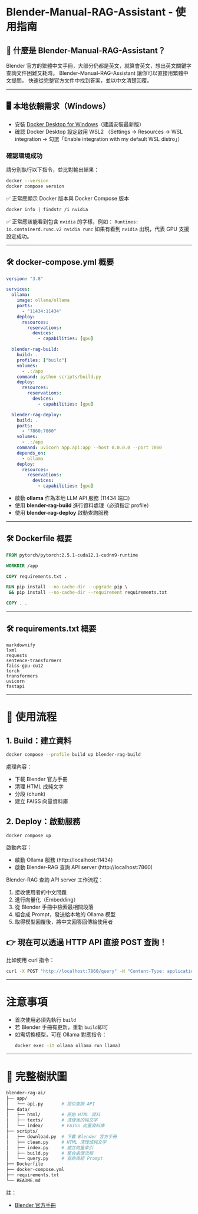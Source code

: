 # Blender-Manual-RAG-Assistant - 使用指南

## 📖 什麼是 Blender-Manual-RAG-Assistant？

Blender 官方的繁體中文手冊，大部分仍都是英文，就算會英文，想出英文關鍵字查詢文件困難又耗時。
Blender-Manual-RAG-Assistant 讓你可以直接用繁體中文提問，
快速從完整官方文件中找到答案，並以中文清楚回覆。

---

## 🖥️ 本地依賴需求（Windows）

- 安裝 [Docker Desktop for Windows](https://www.docker.com/products/docker-desktop/)（建議安裝最新版）
- 確認 Docker Desktop 設定啟用 WSL2
（Settings → Resources → WSL integration → 勾選「Enable integration with my default WSL distro」）

### 確認環境成功

請分別執行以下指令，並比對輸出結果：

```bash
docker --version
docker compose version
```
✅ 正常應顯示 Docker 版本與 Docker Compose 版本

```bash
docker info | findstr /i nvidia
```
✅ 正常應該能看到包含 `nvidia` 的字樣，例如：
`Runtimes: io.containerd.runc.v2 nvidia runc`
如果有看到 `nvidia` 出現，代表 GPU 支援設定成功。

---

## 🛠️ docker-compose.yml 概要

```yaml
version: "3.8"

services:
  ollama:
    image: ollama/ollama
    ports:
      - "11434:11434"
    deploy:
      resources:
        reservations:
          devices:
            - capabilities: [gpu]

  blender-rag-build:
    build: .
    profiles: ["build"]
    volumes:
      - .:/app
    command: python scripts/build.py
    deploy:
      resources:
        reservations:
          devices:
            - capabilities: [gpu]

  blender-rag-deploy:
    build: .
    ports:
      - "7860:7860"
    volumes:
      - .:/app
    command: uvicorn app.api:app --host 0.0.0.0 --port 7860
    depends_on:
      - ollama
    deploy:
      resources:
        reservations:
          devices:
            - capabilities: [gpu]
```

- 啟動 **ollama** 作為本地 LLM API 服務 (11434 端口)
- 使用 **blender-rag-build** 進行資料處理（必須指定 profile）
- 使用 **blender-rag-deploy** 啟動查詢服務

---

## 🛠️ Dockerfile 概要

```Dockerfile
FROM pytorch/pytorch:2.5.1-cuda12.1-cudnn9-runtime

WORKDIR /app

COPY requirements.txt .

RUN pip install --no-cache-dir --upgrade pip \
 && pip install --no-cache-dir --requirement requirements.txt

COPY . .
```

---

## 🛠️ requirements.txt 概要

```text
markdownify
lxml
requests
sentence-transformers
faiss-gpu-cu12
torch
transformers
uvicorn
fastapi
```

---

# 🚀 使用流程

## 1. Build：建立資料

```bash
docker compose --profile build up blender-rag-build
```

處理內容：
- 下載 Blender 官方手冊
- 清理 HTML 成純文字
- 分段 (chunk)
- 建立 FAISS 向量資料庫

## 2. Deploy：啟動服務

```bash
docker compose up
```

啟動內容：
- 啟動 Ollama 服務 (http://localhost:11434)
- 啟動 Blender-RAG 查詢 API server (http://localhost:7860)

Blender-RAG 查詢 API server 工作流程：
1. 接收使用者的中文問題
2. 進行向量化（Embedding）
3. 從 Blender 手冊中檢索最相關段落
4. 組合成 Prompt，發送給本地的 Ollama 模型
5. 取得模型回覆後，將中文回答回傳給使用者

## 👉 現在可以透過 HTTP API 直接 POST 查詢！
比如使用 curl 指令：

```bash
curl -X POST "http://localhost:7860/query" -H "Content-Type: application/json" -d '{"question":"如何在 Blender 中使用鏡像？"}'
```

---

# 注意事項

- 首次使用必須先執行 `build`
- 若 Blender 手冊有更新，重新 `build`即可
- 如需切換模型，可在 Ollama 對應指令：
  ```bash
  docker exec -it ollama ollama run llama3
  ```

---

# 💼 完整樹狀圖

```bash
blender-rag-ai/
├── app/
│   └── api.py       # 提供查詢 API
├── data/
│   ├── html/        # 原始 HTML 資料
│   ├── texts/       # 清理後的純文字
│   └── index/       # FAISS 向量資料庫
├── scripts/
│   ├── download.py  # 下載 Blender 官方手冊
│   ├── clean.py     # HTML 清理成純文字
│   ├── index.py     # 建立向量索引
│   ├── build.py     # 整合處理流程
│   └── query.py     # 查詢與組 Prompt
├── Dockerfile
├── docker-compose.yml
├── requirements.txt
└── README.md
```

註：
- [Blender 官方手冊](https://docs.blender.org/manual/en/latest/blender_manual_html.zip)
